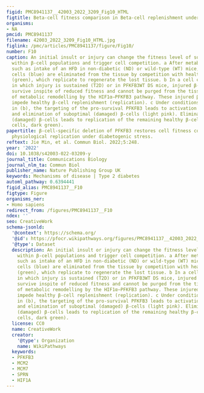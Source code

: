 ```yaml
---
figid: PMC8941137__42003_2022_3209_Fig10_HTML
figtitle: Beta-cell fitness comparison in Beta-cell replenishment under stress
organisms:
- NA
pmcid: PMC8941137
filename: 42003_2022_3209_Fig10_HTML.jpg
figlink: /pmc/articles/PMC8941137/figure/Fig10/
number: F10
caption: An initial insult or injury can change the fitness level of some β-cells
  within β-cell populations and trigger cell competition. a After metabolic stress
  such as intake of an HFD in non-diabetic (ND) or wild-type (WT) mice, suboptimal
  cells (blue) are eliminated from the tissue by competition with healthy β-cells
  (green), which replicate to regenerate the lost tissue. b In a cell competition
  in which injury is sustained (T2D) or in PFKFB3WT DS mice, injured β-cells (pink)
  survive inspite of reduced fitness and cannot be purged from the tissue because
  of metabolic remodelling by the HIF1α–PFKFB3 pathway. These injured β-cells may
  impede healthy β-cell replenishment (replication). c Under conditions described
  in (b), the targeting of the pro-survival PFKFB3 leads to activation of cell competition
  and elimination of suboptimal (damaged) β-cells (light pink). Elimination of suboptimal
  (damaged) β-cells leads to replication of the remaining healthy β-cells (MCM2-positive
  cells, dark green).
papertitle: β-cell-specific deletion of PFKFB3 restores cell fitness competition and
  physiological replication under diabetogenic stress.
reftext: Jie Min, et al. Commun Biol. 2022;5:248.
year: '2022'
doi: 10.1038/s42003-022-03209-y
journal_title: Communications Biology
journal_nlm_ta: Commun Biol
publisher_name: Nature Publishing Group UK
keywords: Mechanisms of disease | Type 2 diabetes
automl_pathway: 0.6394441
figid_alias: PMC8941137__F10
figtype: Figure
organisms_ner:
- Homo sapiens
redirect_from: /figures/PMC8941137__F10
ndex: ''
seo: CreativeWork
schema-jsonld:
  '@context': https://schema.org/
  '@id': https://pfocr.wikipathways.org/figures/PMC8941137__42003_2022_3209_Fig10_HTML.html
  '@type': Dataset
  description: An initial insult or injury can change the fitness level of some β-cells
    within β-cell populations and trigger cell competition. a After metabolic stress
    such as intake of an HFD in non-diabetic (ND) or wild-type (WT) mice, suboptimal
    cells (blue) are eliminated from the tissue by competition with healthy β-cells
    (green), which replicate to regenerate the lost tissue. b In a cell competition
    in which injury is sustained (T2D) or in PFKFB3WT DS mice, injured β-cells (pink)
    survive inspite of reduced fitness and cannot be purged from the tissue because
    of metabolic remodelling by the HIF1α–PFKFB3 pathway. These injured β-cells may
    impede healthy β-cell replenishment (replication). c Under conditions described
    in (b), the targeting of the pro-survival PFKFB3 leads to activation of cell competition
    and elimination of suboptimal (damaged) β-cells (light pink). Elimination of suboptimal
    (damaged) β-cells leads to replication of the remaining healthy β-cells (MCM2-positive
    cells, dark green).
  license: CC0
  name: CreativeWork
  creator:
    '@type': Organization
    name: WikiPathways
  keywords:
  - PFKFB3
  - MCM2
  - MCM7
  - SPRN
  - HIF1A
---
```

